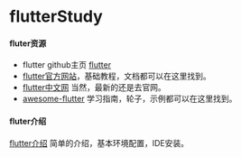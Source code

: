 # flutterStudy
#### fluter资源
* flutter github主页 [flutter](https://github.com/flutter/flutter)
* [flutter官方网站](https://flutter.io)，基础教程，文档都可以在这里找到。
* [flutter中文网](https://flutterchina.club) 当然，最新的还是去官网。
* [awesome-flutter](https://github.com/Solido/awesome-flutter) 学习指南，轮子，示例都可以在这里找到。


#### fluter介绍
[flutter介绍](https://github.com/HeathWang/flutterStudy/blob/master/flutter介绍.md)
简单的介绍，基本环境配置，IDE安装。

